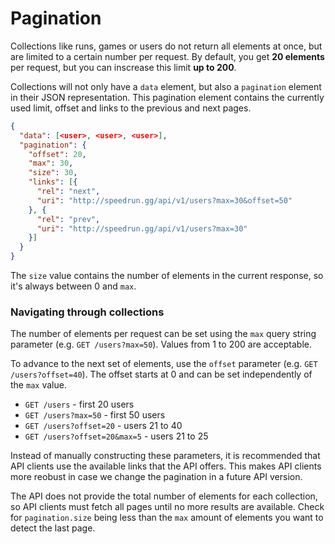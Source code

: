 # Pagination

Collections like runs, games or users do not return all elements at once, but are limited to a
certain number per request. By default, you get **20 elements** per request, but you can inscrease
this limit **up to 200**.

Collections will not only have a ``data`` element, but also a ``pagination`` element in their JSON
representation. This pagination element contains the currently used limit, offset and links to the
previous and next pages.

```json
{
  "data": [<user>, <user>, <user>],
  "pagination": {
    "offset": 20,
    "max": 30,
    "size": 30,
    "links": [{
      "rel": "next",
      "uri": "http://speedrun.gg/api/v1/users?max=30&offset=50"
    }, {
      "rel": "prev",
      "uri": "http://speedrun.gg/api/v1/users?max=30"
    }]
  }
}
```

The ``size`` value contains the number of elements in the current response, so it's always between
0 and ``max``.

### Navigating through collections

The number of elements per request can be set using the ``max`` query string parameter (e.g.
``GET /users?max=50``). Values from 1 to 200 are acceptable.

To advance to the next set of elements, use the ``offset`` parameter (e.g. ``GET /users?offset=40``).
The offset starts at 0 and can be set independently of the ``max`` value.

* ``GET /users`` - first 20 users
* ``GET /users?max=50`` - first 50 users
* ``GET /users?offset=20`` - users 21 to 40
* ``GET /users?offset=20&max=5`` - users 21 to 25

Instead of manually constructing these parameters, it is recommended that API clients use the
available links that the API offers. This makes API clients more reobust in case we change the
pagination in a future API version.

The API does not provide the total number of elements for each collection, so API clients must fetch
all pages until no more results are available. Check for ``pagination.size`` being less than the
``max`` amount of elements you want to detect the last page.
